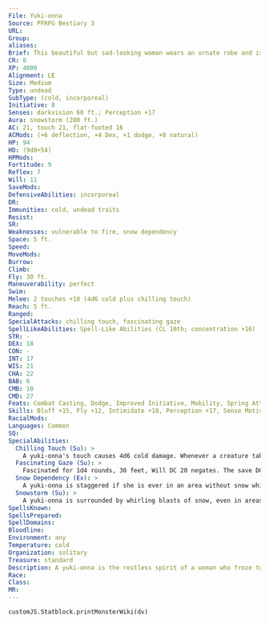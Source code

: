 ```yaml
---
File: Yuki-onna
Source: PFRPG Bestiary 3
URL: 
Group: 
aliases: 
Brief: This beautiful but sad-looking woman wears an ornate robe and is surrounded by a whirling mass of snow.
CR: 8
XP: 4800
Alignment: LE
Size: Medium
Type: undead
SubType: (cold, incorporeal)
Initiative: 8
Senses: darkvision 60 ft.; Perception +17
Aura: snowstorm (200 ft.)
AC: 21, touch 21, flat-footed 16
ACMods: (+6 deflection, +4 Dex, +1 dodge, +0 natural)
HP: 94
HD: (9d8+54)
HPMods: 
Fortitude: 9
Reflex: 7
Will: 11
SaveMods: 
DefensiveAbilities: incorporeal
DR: 
Immunities: cold, undead traits
Resist: 
SR: 
Weaknesses: vulnerable to fire, snow dependency
Space: 5 ft.
Speed: 
MoveMods: 
Burrow: 
Climb: 
Fly: 30 ft.
Maneuverability: perfect
Swim: 
Melee: 2 touches +10 (4d6 cold plus chilling touch)
Reach: 5 ft.
Ranged: 
SpecialAttacks: chilling touch, fascinating gaze
SpellLikeAbilities: Spell-Like Abilities (CL 10th; concentration +16)  Constant-blur  3/day-cone of cold (DC 21), eyebite (comatose and panicked only, DC 22), ice storm
STR: -
DEX: 18
CON: -
INT: 17
WIS: 21
CHA: 22
BAB: 6
CMB: 10
CMD: 27
Feats: Combat Casting, Dodge, Improved Initiative, Mobility, Spring Attack
Skills: Bluff +15, Fly +12, Intimidate +18, Perception +17, Sense Motive +17, Spellcraft +15, Stealth +16, Survival +14
RacialMods: 
Languages: Common
SQ: 
SpecialAbilities:
  Chilling Touch (Su): >
    A yuki-onna's touch causes 4d6 cold damage. Whenever a creature takes cold damage in this manner, it must make a DC 20 Fortitude save to avoid being staggered by the supernatural cold for 1 round. This duration stacks. The save DC is Charisma-based.
  Fascinating Gaze (Su): >
    Fascinated for 1d4 rounds, 30 feet, Will DC 20 negates. The save DC is Charisma-based.
  Snow Dependency (Ex): >
    A yuki-onna is staggered if she is ever in an area without snow while her snowstorm aura is suppressed or otherwise not functioning.
  Snowstorm (Su): >
    A yuki-onna is surrounded by whirling blasts of snow, even in areas that wouldn't allow for such weather, that comprise a 200-foot-radius spread. Within this area, the snowfall and wind gusts cause a -4 penalty on Perception checks and ranged attacks. The wind itself blows in a clockwise rotation around the yuki-onna, and functions as severe wind (Core Rulebook 439). A yuki-onna is unaffected by snowstorms or blizzards of any kind. Any effect that causes these winds to drop below severe (such as control weather or control winds) cancels the snowstorm effect entirely.
SpellsKnown: 
SpellsPrepared: 
SpellDomains: 
Bloodline: 
Environment: any
Temperature: cold
Organization: solitary
Treasure: standard
Description: A yuki-onna is the restless spirit of a woman who froze to death in the snow and was never given a proper burial. She roams the wilderness, constantly searching for intelligent creatures to kill and always appearing surrounded by swirling mists of snow and ice. Eternally jaded by her unjust departure to the afterlife, a yuki-onna seeks to impose the same cruel fate upon those who still live, particularly men and those who sympathize or cooperate with them. Many foolish individuals are lured to their deaths by a yuki-onna's unparalleled beauty, which remains even as the evil spirit steadily freezes and kills her victims with her powers over frost.  The transition from life to undeath corrupts a yuki-onna's soul, and even a well-intentioned, good-hearted individual who freezes in the snow may become a treacherous yuki-onna. Most yuki-onnas immediately seek out those who wronged them in life, after which they reside in an area near what was their home, haunting and killing anyone who dares to come near. Yuki-onnas hardly ever make their presences known in rural areas with larger populations, and they prefer inhabiting the countryside and wilderness.  When a yuki-onna is destroyed, her body melts as though ice, leaving only a small pool of water in its stead. A yuki-onna is 5-1/2 feet tall.
Race: 
Class: 
MR: 
---
```

```dataviewjs
customJS.Statblock.printMonsterWiki(dv)
```
